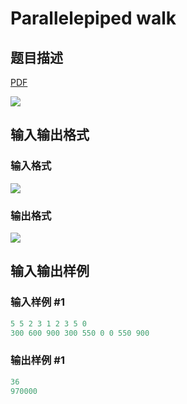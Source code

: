 # Parallelepiped walk

## 题目描述

[problemUrl]: https://uva.onlinejudge.org/index.php?option=com_onlinejudge&Itemid=8&category=7&page=show_problem&problem=444

[PDF](https://uva.onlinejudge.org/external/5/p503.pdf)

![](https://cdn.luogu.com.cn/upload/vjudge_pic/UVA503/1f8fbff586de29a2c3b570f014b7c02e23b1d15e.png)

## 输入输出格式

### 输入格式

![](https://cdn.luogu.com.cn/upload/vjudge_pic/UVA503/45d9a2f8c57eea81c38c92d6af71c4ac41d1d317.png)

### 输出格式

![](https://cdn.luogu.com.cn/upload/vjudge_pic/UVA503/3b1c1e7d338d67ad836e76a07dab687dbadff1e8.png)

## 输入输出样例

### 输入样例 #1

```cpp
5 5 2 3 1 2 3 5 0
300 600 900 300 550 0 0 550 900
```


### 输出样例 #1

```cpp
36
970000
```



